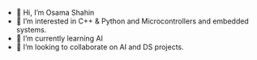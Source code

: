 - 👋 Hi, I’m Osama Shahin
- 👀 I’m interested in C++ & Python and Microcontrollers and embedded systems. 
- 🌱 I’m currently learning AI 
- 💞️ I’m looking to collaborate on AI and DS projects.

<!---
osamaaz1/osamaaz1 is a ✨ special ✨ repository because its `README.md` (this file) appears on your GitHub profile.
You can click the Preview link to take a look at your changes.
--->
